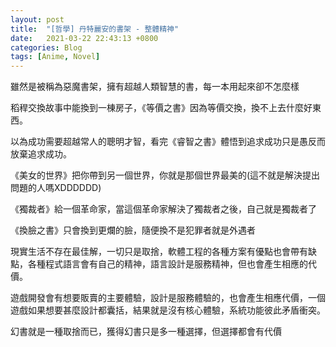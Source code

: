 ```yaml
---
layout: post
title:  "[哲學] 丹特麗安的書架 - 整體精神"
date:   2021-03-22 22:43:13 +0800
categories: Blog
tags: [Anime, Novel]
---
```


雖然是被稱為惡魔書架，擁有超越人類智慧的書，每一本用起來卻不怎麼樣

稻稈交換故事中能換到一棟房子，《等價之書》因為等價交換，換不上去什麼好東西。

以為成功需要超越常人的聰明才智，看完《睿智之書》體悟到追求成功只是愚反而放棄追求成功。

《美女的世界》把你帶到另一個世界，你就是那個世界最美的(這不就是解決提出問題的人嗎XDDDDDD)

《獨裁者》給一個革命家，當這個革命家解決了獨裁者之後，自己就是獨裁者了

《換臉之書》只會換到更爛的臉，隨便換不是犯罪者就是外遇者

 

現實生活不存在最佳解，一切只是取捨，軟體工程的各種方案有優點也會帶有缺點，各種程式語言會有自己的精神，語言設計是服務精神，但也會產生相應的代價。

遊戲開發會有想要販賣的主要體驗，設計是服務體驗的，也會產生相應代價，一個遊戲如果想要甚麼設計都囊括，結果就是沒有核心體驗，系統功能彼此矛盾衝突。

 

幻書就是一種取捨而已，獲得幻書只是多一種選擇，但選擇都會有代價